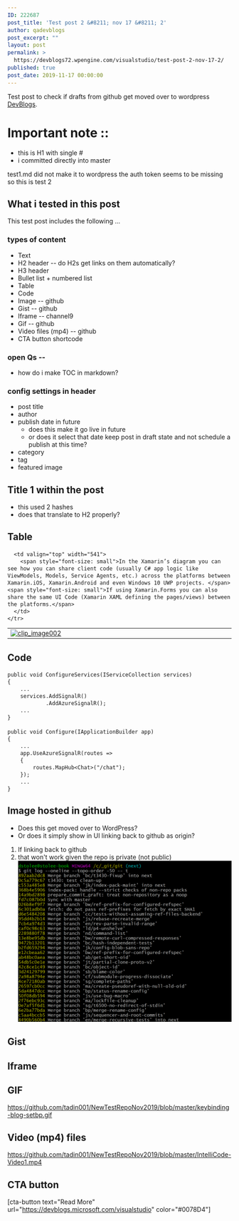 ```yaml
---
ID: 222687
post_title: 'Test post 2 &#8211; nov 17 &#8211; 2'
author: qadevblogs
post_excerpt: ""
layout: post
permalink: >
  https://devblogs72.wpengine.com/visualstudio/test-post-2-nov-17-2/
published: true
post_date: 2019-11-17 00:00:00
---
```

Test post to check if drafts from github get moved over to wordpress [DevBlogs][1].

# Important note ::

*   this is H1 with single # 
*   i committed directly into master

test1.md did not make it to wordpress the auth token seems to be missing so this is test 2

## What i tested in this post

This test post includes the following ...

### types of content

*   Text
*   H2 header -- do H2s get links on them automatically? 
*   H3 header
*   Bullet list + numbered list
*   Table
*   Code
*   Image -- github
*   Gist -- github
*   Iframe -- channel9
*   Gif -- github
*   Video files (mp4) -- github 
*   CTA button shortcode 

### open Qs --

*   how do i make TOC in markdown? 

### config settings in header

*   post title
*   author
*   publish date in future 
    *   does this make it go live in future
    *   or does it select that date keep post in draft state and not schedule a publish at this time?
*   category
*   tag
*   featured image

## Title 1 within the post

*   this used 2 hashes
*   does that translate to H2 properly? 

## Table

<table border="0" cellspacing="0" cellpadding="0">
  <tbody>
    <tr>
      <td valign="top" width="623">
        <a href="http://devblogs.microsoft.com/cesardelatorre/wp-content/uploads/sites/32/2016/09/clip_image00224.png"><img style="padding-top: 0px;padding-left: 0px;padding-right: 0px;border-width: 0px" title="clip_image002" src="https://devblogs.microsoft.com/wp-content/uploads/sites/32/2019/03/clip_image002_thumb14.png" alt="clip_image002" width="594" height="422" border="0" /></a>
      </td>
      
      <td valign="top" width="541">
        <span style="font-size: small">In the Xamarin’s diagram you can see how you can share client code (usually C# app logic like ViewModels, Models, Service Agents, etc.) across the platforms between Xamarin.iOS, Xamarin.Android and even Windows 10 UWP projects. </span> <span style="font-size: small">If using Xamarin.Forms you can also share the same UI Code (Xamarin XAML defining the pages/views) between the platforms.</span>  
      </td>
    </tr>
  </tbody>
</table>

## Code

<pre><code class="cs">public void ConfigureServices(IServiceCollection services)
{
    ...
    services.AddSignalR()
            .AddAzureSignalR();
    ...
}

public void Configure(IApplicationBuilder app)
{
    ...
    app.UseAzureSignalR(routes =&gt; 
    { 
        routes.MapHub&lt;Chat&gt;("/chat"); 
    });
    ...
}
</code></pre>

## Image hosted in github

*   Does this get moved over to WordPress?
*   Or does it simply show in UI linking back to github as origin?

1.  If linking back to github
2.  that won't work given the repo is private (not public) ![useful image for this post][2]

## Gist

## Iframe

## GIF

https://github.com/tadin001/NewTestRepoNov2019/blob/master/keybinding-blog-setbp.gif

## Video (mp4) files

https://github.com/tadin001/NewTestRepoNov2019/blob/master/IntelliCode-Video1.mp4

## CTA button

[cta-button text="Read More" url="https://devblogs.microsoft.com/visualstudio" color="#0078D4"]

 [1]: https://devblogs.microsoft.com
 [2]: https://github.com/tadin001/NewTestRepoNov2019/blob/master/commit-graph-topo-order-git-1024x770.png